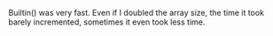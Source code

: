 Builtin() was very fast. Even if I doubled the array size, the time it 
took barely incremented, sometimes it even took less time. 

